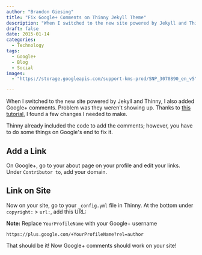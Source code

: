 ```yaml
---
author: "Brandon Giesing"
title: "Fix Google+ Comments on Thinny Jekyll Theme"
description: "When I switched to the new site powered by Jekyll and Thinny, I also added Google+ comments. Problem was they weren't showing up."
draft: false
date: 2015-01-14
categories:
  - Technology
tags:
  - Google+
  - Blog
  - Social
images:
  - "https://storage.googleapis.com/support-kms-prod/SNP_3070890_en_v5"

---
```


When I switched to the new site powered by Jekyll and Thinny, I also added
Google+ comments. Problem was they weren't showing up. Thanks to [this
tutorial][1], I found a few changes I needed to make.

Thinny already included the code to add the comments; however, you have to do
some things on Google's end to fix it.

## Add a Link

On Google+, go to your about page on your profile and edit your links. Under
`Contributor to`, add your domain.

## Link on Site

Now on your site, go to your `_config.yml` file in Thinny. At the bottom under
`copyright:` > `url:`, add this URL:

**Note:** Replace `YourProfileName` with your Google+ username

~~~
https://plus.google.com/+YourProfileName?rel=author
~~~

That should be it! Now Google+ comments should work on your site!

[1]: http://harleykwyn.com/google-comments-in-jekyll/
